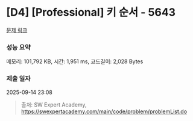 # [D4] [Professional] 키 순서 - 5643 

[문제 링크](https://swexpertacademy.com/main/code/problem/problemDetail.do?contestProbId=AWXQsLWKd5cDFAUo) 

### 성능 요약

메모리: 101,792 KB, 시간: 1,951 ms, 코드길이: 2,028 Bytes

### 제출 일자

2025-09-14 23:08



> 출처: SW Expert Academy, https://swexpertacademy.com/main/code/problem/problemList.do